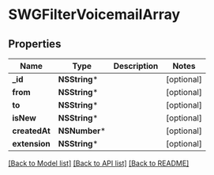 # SWGFilterVoicemailArray

## Properties
Name | Type | Description | Notes
------------ | ------------- | ------------- | -------------
**_id** | **NSString*** |  | [optional] 
**from** | **NSString*** |  | [optional] 
**to** | **NSString*** |  | [optional] 
**isNew** | **NSString*** |  | [optional] 
**createdAt** | **NSNumber*** |  | [optional] 
**extension** | **NSString*** |  | [optional] 

[[Back to Model list]](../README.md#documentation-for-models) [[Back to API list]](../README.md#documentation-for-api-endpoints) [[Back to README]](../README.md)


